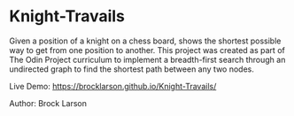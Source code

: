 # Knight-Travails
Given a position of a knight on a chess board, shows the shortest possible way to get from one position to another. This project was created as part of The Odin Project curriculum to implement a breadth-first search through an undirected graph to find the shortest path between any two nodes. 

Live Demo: https://brocklarson.github.io/Knight-Travails/

Author: Brock Larson

